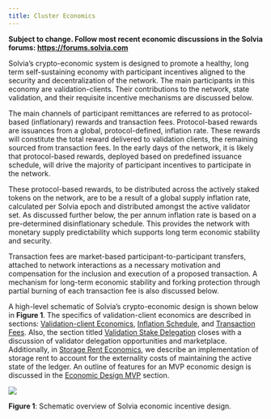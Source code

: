 ```yaml
---
title: Cluster Economics
---
```


**Subject to change. Follow most recent economic discussions in the Solvia forums: https://forums.solvia.com**

Solvia’s crypto-economic system is designed to promote a healthy, long term self-sustaining economy with participant incentives aligned to the security and decentralization of the network. The main participants in this economy are validation-clients. Their contributions to the network, state validation, and their requisite incentive mechanisms are discussed below.

The main channels of participant remittances are referred to as protocol-based (inflationary) rewards and transaction fees. Protocol-based rewards are issuances from a global, protocol-defined, inflation rate. These rewards will constitute the total reward delivered to validation clients, the remaining sourced from transaction fees. In the early days of the network, it is likely that protocol-based rewards, deployed based on predefined issuance schedule, will drive the majority of participant incentives to participate in the network.

These protocol-based rewards, to be distributed across the actively staked tokens on the network, are to be a result of a global supply inflation rate, calculated per Solvia epoch and distributed amongst the active validator set. As discussed further below, the per annum inflation rate is based on a pre-determined disinflationary schedule. This provides the network with monetary supply predictability which supports long term economic stability and security.

Transaction fees are market-based participant-to-participant transfers, attached to network interactions as a necessary motivation and compensation for the inclusion and execution of a proposed transaction. A mechanism for long-term economic stability and forking protection through partial burning of each transaction fee is also discussed below.

A high-level schematic of Solvia’s crypto-economic design is shown below in **Figure 1**. The specifics of validation-client economics are described in sections: [Validation-client Economics](ed_validation_client_economics/ed_vce_overview.md), [Inflation Schedule](ed_validation_client_economics/ed_vce_state_validation_protocol_based_rewards.md), and [Transaction Fees](ed_validation_client_economics/ed_vce_state_validation_transaction_fees.md). Also, the section titled [Validation Stake Delegation](ed_validation_client_economics/ed_vce_validation_stake_delegation.md) closes with a discussion of validator delegation opportunities and marketplace. Additionally, in [Storage Rent Economics](ed_storage_rent_economics.md), we describe an implementation of storage rent to account for the externality costs of maintaining the active state of the ledger. An outline of features for an MVP economic design is discussed in the [Economic Design MVP](ed_mvp.md) section.

![](/img/economic_design_infl_230719.png)

**Figure 1**: Schematic overview of Solvia economic incentive design.
